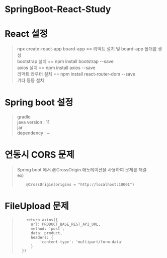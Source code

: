 # SpringBoot-React-Study

# React 설정
> npx create-react-app board-app == 리액트 설치 및 board-app 폴더를 생성 <br>
> bootstrap 설치 == npm install bootstrap --save <br>
> axios 설치 == npm install axios --save <br>
> 리액트 라우터 설치 == npm install react-router-dom --save <br>
> 기타 등등 설치

# Spring boot 설정
> gradle <br>
> java version : 11 <br>
> jar <br>
> dependency : ~


# 연동시 CORS 문제 
> Spring boot 에서 @CrossOrigin 애노테이션을 사용하여 문제를 해결  <br>
> ex) <br>
> 
>         @CrossOrigin(origins = "http://localhost:10001")

# FileUpload 문제
>         return axios({
>           url: PRODUCT_BASE_REST_API_URL,
>           method: 'post',
>           data: product,
>           headers: {
>               'content-type': 'multipart/form-data'
>           }
>       })
